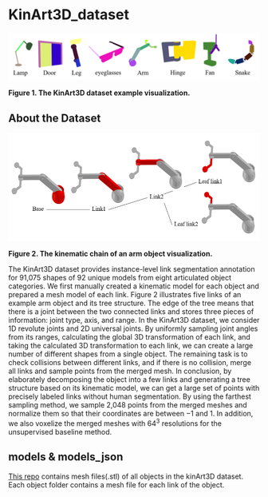 # KinArt3D_dataset

![Dataset Overview](https://github.com/cjg429/KinArt3D_dataset/blob/main/images/figure1.png)

**Figure 1. The KinArt3D dataset example visualization.**

## About the Dataset

![Chain Overview](https://github.com/cjg429/KinArt3D_dataset/blob/main/images/figure2.png)

**Figure 2. The kinematic chain of an arm object visualization.**

The KinArt3D dataset provides instance-level link segmentation annotation for 91,075 shapes of 92 unique models from eight articulated object categories.
We first manually created a kinematic model for each object and prepared a mesh model of each link. Figure 2 illustrates five links of an example arm object and its tree structure. The edge of the tree means that there is a joint between the two connected links and stores three pieces of information: joint type, axis, and range. In the KinArt3D dataset, we consider 1D revolute joints and 2D universal joints. By uniformly sampling joint angles from its ranges, calculating the global 3D transformation of each link, and taking the calculated 3D transformation to each link, we can create a large number of different shapes from a single object. The remaining task is to check collisions between different links, and if there is no collision, merge all links and sample points from the merged mesh. In conclusion, by elaborately decomposing the object into a few links and generating a tree structure based on its kinematic model, we can get a large set of points with precisely labeled links without human segmentation. By using the farthest sampling method, we sample 2,048 points from the merged meshes and normalize them so that their coordinates are between $-1$ and $1$. In addition, we also voxelize the merged meshes with $64^3$ resolutions for the unsupervised baseline method.

## models & models_json

[This repo](https://github.com/cjg429/KinArt3D_dataset/tree/main/models) contains mesh files(.stl) of all objects in the kinArt3D dataset. Each object folder contains a mesh file for each link of the object.
